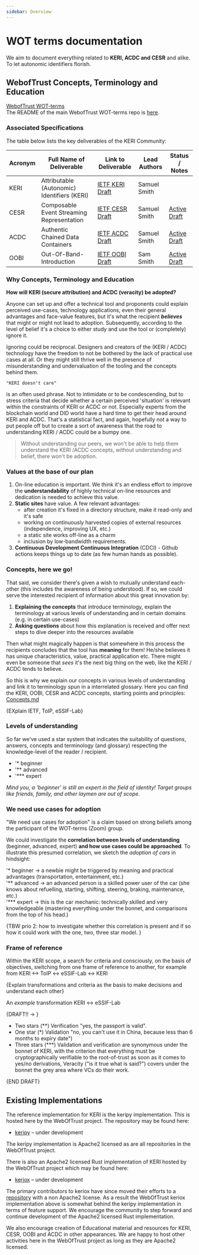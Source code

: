 ```yaml
---
sidebar: Overview
---
```


# WOT terms documentation

We aim to document everything related to **KERI, ACDC and CESR** and alike. To let autonomic identifiers florish.

## WebofTrust Concepts, Terminology and Education
[WebofTrust WOT-terms](https://github.com/WebOfTrust/WOT-terms/)\
The README of the main WebofTrust WOT-terms repo is [here](https://github.com/WebOfTrust/WOT-terms/blob/main/README.md).

### Associated Specifications

The table below lists the key deliverables of the KERI Community:


| Acronym | Full Name of Deliverable | Link to Deliverable | Lead Authors | Status / Notes |
|---|---|---|---|---|
| KERI | Attributable (Autonomic) Identifiers (KERI) | [IETF KERI Draft](https://github.com/WebOfTrust/ietf-keri) | Samuel Smith | |
| CESR | Composable Event Streaming Representation | [IETF CESR Draft](https://github.com/WebOfTrust/ietf-cesr)| Samuel Smith |[Active Draft](https://datatracker.ietf.org/doc/draft-ssmith-cesr/)|
| ACDC | Authentic Chained Data Containers | [IETF ACDC Draft](https://github.com/trustoverip/tswg-acdc-specification) | Samuel Smith | [Active Draft](https://datatracker.ietf.org/doc/draft-ssmith-acdc/) |
| OOBI | Out-Of-Band-Introduction | [IETF OOBI Draft](https://github.com/WebOfTrust/ietf-oobi) | Sam Smith |[Active Draft](https://datatracker.ietf.org/doc/draft-ssmith-oobi/)|


### Why Concepts, Terminology and Education

**How will KERI (secure attribution) and ACDC (veracity) be adopted?**

Anyone can set up and offer a technical tool and proponents could explain perceived use-cases, technology applications, even their general advantages and face-value features, but it's what the recipient **_believes_** that might or might not lead to adoption. Subsequently, according to the level of belief it's a choice to either study and use the tool or (completely) ignore it.

Ignoring could be reciprocal. Designers and creators of the (KERI / ACDC) technology have the freedom to not be bothered by the lack of practical use cases at all. Or they might still thrive well in the presence of misunderstanding and undervaluation of the tooling and the concepts behind them.

```
"KERI doesn't care"
```

is an often used phrase. Not to intimidate or to be condescending, but to stress criteria that decide whether a certain perceived 'situation' is relevant within the constraints of KERI or ACDC or not. Especially experts from the blockchain world and DID world have a hard time to get their head around KERI and ACDC. That's a statistical fact, and again, hopefully not a way to put people off but to create a sort of awareness that the road to understanding KERI / ACDC could be a bumpy one.

> Without understanding our peers,
> we won't be able to help them understand the KERI /ACDC concepts,
> without understanding and belief,
> there won't be adoption.

### Values at the base of our plan

1. On-line education is important. We think it's an endless effort to improve the **understandability** of highly technical on-line resources and dedication is needed to achieve this value.
2. **Static sites** have value. A few relevant advantages:
   - after creation it's fixed in a directory structure, make it read-only and it's safe
   - working on continuously harvested copies of external resources (independence, improving UX, etc.)
   - a static site works off-line as a charm
   - inclusion by low-bandwidth requirements.
3. **Continuous Development Continuous Integration** (CDCI) - Github actions keeps things up to date (as few human hands as possible).

### Concepts, here we go!

That said, we consider there's given a wish to mutually understand each-other (this includes the awareness of being understood). If so, we could serve the interested recipient of information about this great innovation by:

1. **Explaining the concepts** that introduce terminology, explain the terminology at various levels of understanding and in certain domains (e.g. in certain use-cases)
2. **Asking questions** about how this explanation is received and offer next steps to dive deeper into the resources available

Then what might magically happen is that somewhere in this process the recipients concludes that the tool has **meaning** for them! He/she believes it has unique characteristics, value, practical application etc. There might even be someone that _sees_ it's the next big thing on the web, like the KERI / ACDC tends to believe.

So this is why we explain our concepts in various levels of understanding and link it to terminology spun in a interrelated glossary. Here you can find the KERI, OOBI, CESR and ACDC concepts, starting points and principles: [Concepts.md](concepts.md)

{EXplain IETF, ToIP, eSSIF-Lab}

### Levels of understanding

So far we've used a star system that indicates the suitability of questions, answers, concepts and terminology (and glossary) respecting the knowledge-level of the reader / recipient.

- '\* beginner
- '\*\* advanced
- '\*\*\* expert

_Mind you, a 'beginner' is still an expert in the field of identity! Target groups like friends, family, and other laymen are out of scope._

### We need use cases for adoption

"We need use cases for adoption" is a claim based on strong beliefs among the participant of the WOT-terms (Zoom) group.

We could investigate the **correlation between levels of understanding** (beginner, advanced, expert) **and how use cases could be approached**. To illustrate this presumed correlation, we sketch the _adoption of cars_ in hindsight:

'\* beginner -> a newbie might be triggered by meaning and practical advantages (transportation, entertainment, etc.)\
'** advanced -> an advanced person is a skilled power user of the car (she knows about refuelling, starting, shifting, steering, braking, maintenance, etc.)\
'\*** expert -> this is the car mechanic: technically skilled and very knowledgeable (mastering everything under the bonnet, and comparisons from the top of his head.)

{TBW prio 2: how to investigate whether this correlation is present and if so how it could work with the one, two, three star model. }

### Frame of reference

Within the KERI scope, a search for criteria and consciously, on the basis of objectives, switching from one frame of reference to another, for example from KERI <-> ToIP <-> eSSIF-Lab <-> KERI

{Explain transformations and criteria as the basis to make decisions and understand each other}

An _example_ transformation KERI <-> eSSIF-Lab

{DRAFT!! -> }

- Two stars (\*\*) Verification "yes, the passport is valid".
- One star (\*) Validation "no, you can't use it in China, because less than 6 months to expiry date")
- Three stars (\*\*\*) Validation and verification are synonymous under the bonnet of KERI, with the criterion that everything must be cryptographically verifiable to the root-of-trust as soon as it comes to yes/no derivations, Veracity ("is it true what is said?") covers under the bonnet the grey area where VCs do their work.

{END DRAFT}

## Existing Implementations

The reference implementation for KERI is the keripy implementation. This is hosted here by the WebOfTrust project. The repository may be found here:

- [keripy](https://github.com/WebOfTrust/keripy) – under development

The keripy implementation is Apache2 licensed as are all repositories in the WebOfTrust project.

There is also an Apache2 licensed Rust implementation of KERI hosted by the WebOfTrust project which may be found here:

- [keriox](https://github.com/WebOfTrust/keriox) – under development

The primary contributors to keriox have since moved their efforts to a [repository](https://github.com/THCLab/keriox) with a non Apache2 license.
As a result the WebOfTrust keriox implementation above is somewhat behind the keripy implementation in terms of
feature support. We encourage the community to step forward and continue development of the Apache2 licensed Rust implementation.

We also encourage creation of Educational material and resources for KERI, CESR, OOBI and ACDC in other appearances. We are happy to host other activities here in the WebOfTrust project as long as they are Apache2 licensed.

